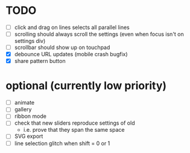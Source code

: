 # TODO

- [ ] click and drag on lines selects all parallel lines
- [ ] scrolling should always scroll the settings (even when focus isn't on settings div)
- [ ] scrollbar should show up on touchpad
- [x] debounce URL updates (mobile crash bugfix)
- [x] share pattern button

# optional (currently low priority)
- [ ] animate
- [ ] gallery
- [ ] ribbon mode
- [ ] check that new sliders reproduce settings of old
	- i.e. prove that they span the same space
- [ ] SVG export
- [ ] line selection glitch when shift = 0 or 1
